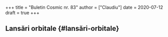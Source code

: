 +++
title = "Buletin Cosmic nr. 83"
author = ["Claudiu"]
date = 2020-07-12
draft = true
+++

## Lansări orbitale {#lansări-orbitale}